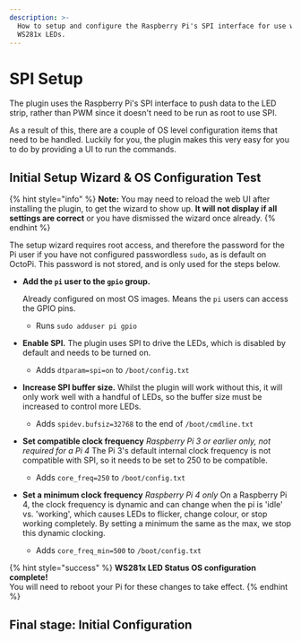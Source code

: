 ```yaml
---
description: >-
  How to setup and configure the Raspberry Pi's SPI interface for use with
  WS281x LEDs.
---
```


# SPI Setup

The plugin uses the Raspberry Pi's SPI interface to push data to the LED strip, rather than PWM since it doesn't need to be run as root to use SPI.

As a result of this, there are a couple of OS level configuration items that need to be handled. Luckily for you, the plugin makes this very easy for you to do by providing a UI to run the commands.

## Initial Setup Wizard & OS Configuration Test

{% hint style="info" %}
**Note:** You may need to reload the web UI after installing the plugin, to get the wizard to show up. **It will not display if all settings are correct** or you have dismissed the wizard once already.
{% endhint %}

The setup wizard requires root access, and therefore the password for the Pi user if you have not configured passwordless `sudo`, as is default on OctoPi. This password is not stored, and is only used for the steps below.

*   **Add the `pi` user to the `gpio` group.**

    Already configured on most OS images. Means the `pi` users can access the GPIO pins.

    * Runs `sudo adduser pi gpio`
* **Enable SPI.** The plugin uses SPI to drive the LEDs, which is disabled by default and needs to be turned on.
  * Adds `dtparam=spi=on` to `/boot/config.txt`
* **Increase SPI buffer size.** Whilst the plugin will work without this, it will only work well with a handful of LEDs, so the buffer size must be increased to control more LEDs.
  * Adds `spidev.bufsiz=32768` to the end of `/boot/cmdline.txt`
* **Set compatible clock frequency** _Raspberry Pi 3 or earlier only, not required for a Pi 4_ The Pi 3's default internal clock frequency is not compatible with SPI, so it needs to be set to 250 to be compatible.
  * Adds `core_freq=250` to `/boot/config.txt`
* **Set a minimum clock frequency** _Raspberry Pi 4 only_ On a Raspberry Pi 4, the clock frequency is dynamic and can change when the pi is 'idle' vs. 'working', which causes LEDs to flicker, change colour, or stop working completely. By setting a minimum the same as the max, we stop this dynamic clocking.
  * Adds `core_freq_min=500` to `/boot/config.txt`

{% hint style="success" %}
**WS281x LED Status OS configuration complete!**\
You will need to reboot your Pi for these changes to take effect.
{% endhint %}

## Final stage: Initial Configuration
